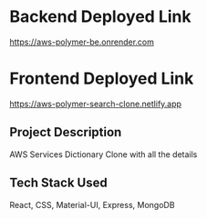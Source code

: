 # Backend Deployed Link
https://aws-polymer-be.onrender.com

# Frontend Deployed Link
https://aws-polymer-search-clone.netlify.app


## Project Description
AWS Services Dictionary Clone with all the details

## Tech Stack Used
React, CSS, Material-UI, Express, MongoDB

